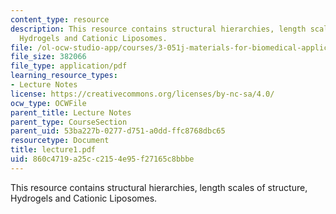 ```yaml
---
content_type: resource
description: This resource contains structural hierarchies, length scales of structure,
  Hydrogels and Cationic Liposomes.
file: /ol-ocw-studio-app/courses/3-051j-materials-for-biomedical-applications-spring-2006/860c4719a25cc2154e95f27165c8bbbe_lecture1.pdf
file_size: 382066
file_type: application/pdf
learning_resource_types:
- Lecture Notes
license: https://creativecommons.org/licenses/by-nc-sa/4.0/
ocw_type: OCWFile
parent_title: Lecture Notes
parent_type: CourseSection
parent_uid: 53ba227b-0277-d751-a0dd-ffc8768dbc65
resourcetype: Document
title: lecture1.pdf
uid: 860c4719-a25c-c215-4e95-f27165c8bbbe
---
```

This resource contains structural hierarchies, length scales of structure, Hydrogels and Cationic Liposomes.